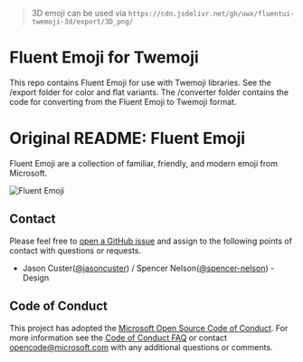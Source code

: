 > 3D emoji can be used via `https://cdn.jsdelivr.net/gh/uwx/fluentui-twemoji-3d/export/3D_png/`

# Fluent Emoji for Twemoji
This repo contains Fluent Emoji for use with Twemoji libraries.
See the /export folder for color and flat variants.
The /converter folder contains the code for converting from the Fluent Emoji to Twemoji format.

# Original README: Fluent Emoji

Fluent Emoji are a collection of familiar, friendly, and modern emoji from Microsoft.

![Fluent Emoji](art/readme_banner.webp)

## Contact

Please feel free to [open a GitHub issue](https://github.com/microsoft/fluentui-emoji/issues/new) and assign to the following points of contact with questions or requests.

- Jason Custer([@jasoncuster](https://github.com/jasoncuster)) / Spencer Nelson([@spencer-nelson](https://github.com/spencer-nelson)) - Design

## Code of Conduct

This project has adopted the [Microsoft Open Source Code of Conduct](https://opensource.microsoft.com/codeofconduct). For more information see the [Code of Conduct FAQ](https://opensource.microsoft.com/codeofconduct/faq/) or contact opencode@microsoft.com with any additional questions or comments.
